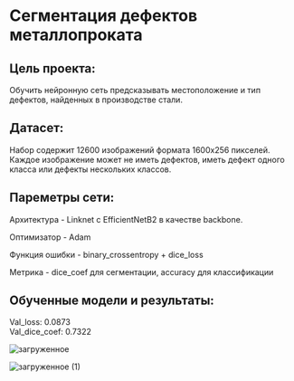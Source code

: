 # Сегментация дефектов металлопроката

## Цель проекта: 
Обучить нейронную сеть предсказывать местоположение и тип дефектов, найденных в производстве стали.

## Датасет:
Набор содержит 12600 изображений формата 1600х256 пикселей. Каждое изображение может не иметь дефектов, иметь дефект одного класса или дефекты нескольких классов.

## Пареметры сети:
Архитектура - Linknet c EfficientNetB2 в качестве backbone. 

Оптимизатор - Adam

Функция ошибки - binary_crossentropy + dice_loss

Метрика - dice_coef для сегментации, accuracy для классификации

## Обученные модели и результаты:
Val_loss: 0.0873  
Val_dice_coef: 0.7322

![загруженное](https://user-images.githubusercontent.com/64748758/145363218-2924c276-9690-4377-97d9-6e7a380dbb86.png)

![загруженное (1)](https://user-images.githubusercontent.com/64748758/145363234-6b5e05f9-b589-4367-ad80-31ae8bc5b8a5.png)
